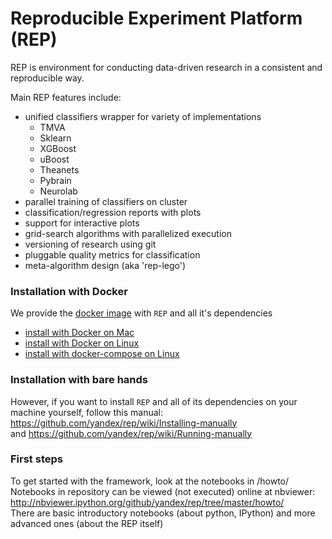 # Reproducible Experiment Platform (REP)

REP is environment for conducting data-driven research in a consistent and reproducible way.

Main REP features include:

  * unified classifiers wrapper for variety of implementations
    * TMVA
    * Sklearn
    * XGBoost
    * uBoost
    * Theanets
    * Pybrain
    * Neurolab
  * parallel training of classifiers on cluster 
  * classification/regression reports with plots
  * support for interactive plots
  * grid-search algorithms with parallelized execution
  * versioning of research using git
  * pluggable quality metrics for classification
  * meta-algorithm design (aka 'rep-lego')



### Installation with Docker

We provide the [docker image](https://registry.hub.docker.com/u/anaderi/rep/) with `REP` and all it's dependencies 
* [install with Docker on Mac](https://github.com/yandex/rep/wiki/Instal-REP-with-Docker-(Mac-OS-X))
* [install with Docker on Linux](https://github.com/yandex/rep/wiki/Install-REP-with-Docker-(Linux))
* [install with docker-compose on Linux](https://github.com/yandex/rep/wiki/Install-REP-with-docker-compose-(Linux))


### Installation with bare hands
However, if you want to install `REP` and all of its dependencies on your machine yourself, follow this manual:  <br/>
https://github.com/yandex/rep/wiki/Installing-manually <br/>
and https://github.com/yandex/rep/wiki/Running-manually

### First steps

To get started with the framework, look at the notebooks in /howto/  <br />
Notebooks in repository can be viewed (not executed) online at nbviewer: http://nbviewer.ipython.org/github/yandex/rep/tree/master/howto/  <br />
There are basic introductory notebooks (about python, IPython) and more advanced ones (about the REP itself)
